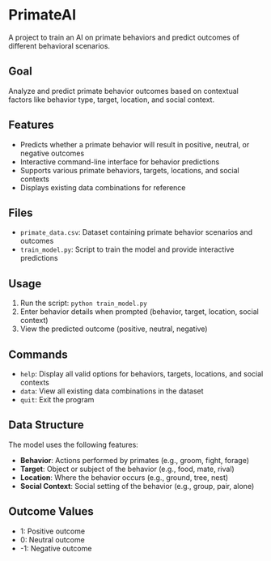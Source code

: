 # PrimateAI
A project to train an AI on primate behaviors and predict outcomes of different behavioral scenarios.

## Goal
Analyze and predict primate behavior outcomes based on contextual factors like behavior type, target, location, and social context.

## Features
- Predicts whether a primate behavior will result in positive, neutral, or negative outcomes
- Interactive command-line interface for behavior predictions
- Supports various primate behaviors, targets, locations, and social contexts
- Displays existing data combinations for reference

## Files
- `primate_data.csv`: Dataset containing primate behavior scenarios and outcomes
- `train_model.py`: Script to train the model and provide interactive predictions

## Usage
1. Run the script: `python train_model.py`
2. Enter behavior details when prompted (behavior, target, location, social context)
3. View the predicted outcome (positive, neutral, negative)

## Commands
- `help`: Display all valid options for behaviors, targets, locations, and social contexts
- `data`: View all existing data combinations in the dataset
- `quit`: Exit the program

## Data Structure
The model uses the following features:
- **Behavior**: Actions performed by primates (e.g., groom, fight, forage)
- **Target**: Object or subject of the behavior (e.g., food, mate, rival)
- **Location**: Where the behavior occurs (e.g., ground, tree, nest)
- **Social Context**: Social setting of the behavior (e.g., group, pair, alone)

## Outcome Values
- 1: Positive outcome
- 0: Neutral outcome
- -1: Negative outcome